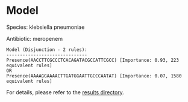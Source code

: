 
# Model

Species: klebsiella pneumoniae

Antibiotic: meropenem

```
Model (Disjunction - 2 rules):
------------------------------
Presence(AACCTTCGCCCTCACAGATACGCCATTCGCC) [Importance: 0.93, 223 equivalent rules]
OR
Presence(AAAAGGAAAACTTGATGGAATTGCCCAATAT) [Importance: 0.07, 1580 equivalent rules]

```

For details, please refer to the [results directory](../../../../../results/scm_b/klebsiella%20pneumoniae/meropenem/repeat_4/).

